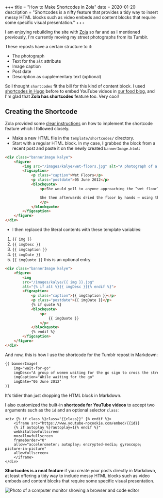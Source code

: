 +++
title = "How to Make Shortcodes in Zola"
date = 2020-01-20
description = "Shortcodes is a nifty feature that provides a tidy way to insert messy HTML blocks such as video embeds and content blocks that require some specific visual presentation."
+++

I am enjoying rebuilding the site with [Zola](https://www.getzola.org/) so far and as I mentioned previously, I'm currently moving my street photographs from its Tumblr.

These reposts have a certain structure to it:

- The photograph
- Text for the `alt` attribute
- Image caption
- Post date
- Description as supplementary text (optional)

So I thought `shortcodes` fit the bill for this kind of content block. I used [shortcodes in Hugo](https://gohugo.io/content-management/shortcodes/) before to embed YouTube videos in [our food blog](https://ulampinoy.com), and I'm glad that **Zola has shortcodes** feature too. Very cool!

## Creating the Shortcode

Zola provided some [clear instructions](https://www.getzola.org/documentation/content/shortcodes/) on how to implement the shortcode feature which I followed closely.

- Make a new HTML file in the `template/shortcodes/` directory.
- Start with a regular HTML block. In my case, I grabbed the block from a recent post and paste it on the newly created `bannerImage.html`:

```html
<div class="bannerImage kalye">
    <figure>
        <img src="/images/kalye/wet-floors.jpg" alt="A photograph of a man seated in a Metro train solving a Suduko puzzle on a newspaper.">
        <figcaption>
            <p class="caption">Wet Floors</p>
            <p class="postdate">05 June 2012</p>
            <blockquote>
                <p>She would yell to anyone approaching the “wet floor” zone. Oh yeah, she did yell at me not to step in to the zone.

                She then afterwards dried the floor by hands – using the “wet floor” sign.
                </p>
            </blockquote>
        </figcaption>
    </figure>
</div>
```
- I then replaced the literal contents with these template variables:
1. `{{ img }}`
2. `{{ imgDesc }}`
3. `{{ imgCaption }}`
4. `{{ imgDate }}`
5. `{{ imgQuote }}` this is an optional entry

```html
<div class="bannerImage kalye">
    <figure>
        <img
        src="/images/kalye/{{ img }}.jpg"
        alt="{% if alt %}{{ imgDesc }}{% endif %}">
        <figcaption>
            <p class="caption">{{ imgCaption }}</p>
            <p class="postdate">{{ imgDate }}</p>
            {% if quote %}
            <blockquote>
                <p>
                    {{ imgQuote }}
                </p>
            </blockquote>
            {% endif %}
        </figcaption>
    </figure>
</div>
```

And now, this is how I use the shortcode for the Tumblr repost in Markdown:

```md
{{ bannerImage(
    img="wait-for-go"
    imgDesc="A group of women waiting for the go sign to cross the street"
    imgCaption="While waiting for the go"
    imgDate="06 June 2012"
)}
```

It's tidier than just dropping the HTML block in Markdown.

I also customized the built-in **shortcode for YouTube videos** to accept two arguments such as the `id` and an optional selector `class`:

```jinja2
<div {% if class %}class="{{class}}" {% endif %}>
    <iframe src="https://www.youtube-nocookie.com/embed/{{id}}
    {% if autoplay %}?autoplay=1{% endif %}"
    webkitallowfullscreen
    mozallowfullscreen
    frameborder="0"
    allow="accelerometer; autoplay; encrypted-media; gyroscope; picture-in-picture"
    allowfullscreen>
    </iframe>
</div>
```

**Shortcodes is a neat feature** if you create your posts directly in Markdown, at least offering a tidy way to include messy HTML blocks such as video embeds and content blocks that require some specific visual presentation.

<div class="bannerImage">
    <img src="/images/photo-computer-monitor-code-editor.jpg" alt="Photo of a computer monitor showing a browser and code editor">
</div>

